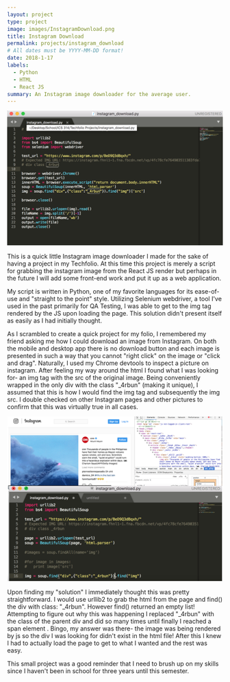 ```yaml
---
layout: project
type: project
image: images/InstagramDownload.png
title: Instagram Download
permalink: projects/instagram_download
# All dates must be YYYY-MM-DD format!
date: 2018-1-17
labels:
  - Python
  - HTML
  - React JS
summary: An Instagram image downloader for the average user.
---
```


<img class="ui medium right floated rounded image" src="../images/InstagramDownload1.png">

This is a quick little Instagram image downloader I made for the sake of having a project in my Techfolio. At this time this project is merely a script for grabbing the instagram image from the React JS render but perhaps in the future I will add some front-end work and put it up as a web application.

My script is written in Python, one of my favorite languages for its ease-of-use and "straight to the point" style. Utilizing Selenium webdriver, a tool I've used in the past primarily for QA Testing, I was able to get to the img tag rendered by the JS upon loading the page. This solution didn't present itself as easily as I had initially thought.

As I scrambled to create a quick project for my folio, I remembered my friend asking me how I could download an image from Instagram. On both the mobile and desktop app there is no download button and each image is presented in such a way that you cannot "right click" on the image or "click and drag". Naturally, I used my Chrome devtools to inspect a picture on instagram. After feeling my way around the html I found what I was looking for- an img tag with the src of the original image. Being conveniently wrapped in the only div with the class "_4rbun" (making it unique), I assumed that this is how I would find the img tag and subsequently the img src. I double checked on other Instagram pages and other pictures to confirm that this was virtually true in all cases.

<img class="ui medium right floated rounded image" src="../images/InstagramDownload2.png">

Upon finding my "solution" I immediately thought this was pretty straightforward. I would use urllib2 to grab the html from the page and find() the div with class: "_4rbun". However find() returned an empty list! Attempting to figure out why this was happening I replaced "_4rbun" with the class of the parent div and did so many times until finally I reached a span element <span id="react-root">. Bingo, my answer was there- the image was being rendered by js so the div I was looking for didn't exist in the html file! After this I knew I had to actually load the page to get to what I wanted and the rest was easy.
  
This small project was a good reminder that I need to brush up on my skills since I haven't been in school for three years until this semester.
